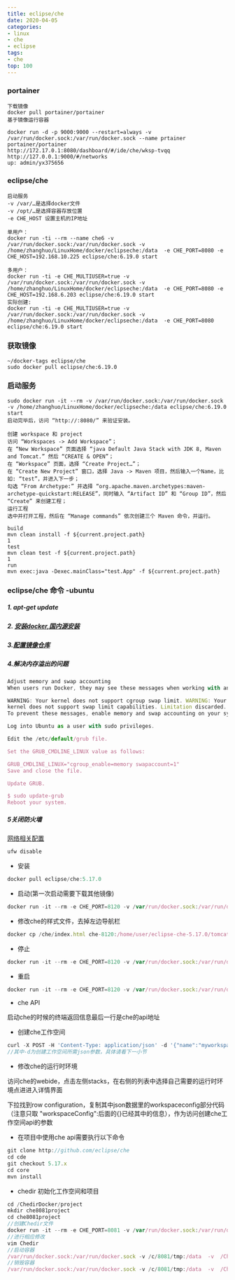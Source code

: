 ```yaml
---
title: eclipse/che
date: 2020-04-05
categories:
- linux
- che
- eclipse
tags:
- che
top: 100
---
```


### portainer
```
下载镜像
docker pull portainer/portainer
基于镜像运行容器

docker run -d -p 9000:9000 --restart=always -v /var/run/docker.sock:/var/run/docker.sock --name prtainer  portainer/portainer
http://172.17.0.1:8080/dashboard/#/ide/che/wksp-tvqq
http://127.0.0.1:9000/#/networks
up: admin/yx375656

```
<!--more-->

### eclipse/che
``` 
启动服务
-v /var/…是选择docker文件
-v /opt/…是选择容器存放位置
-e CHE_HOST 设置主机的IP地址

单用户：
docker run -ti --rm --name che6 -v /var/run/docker.sock:/var/run/docker.sock -v /home/zhanghuo/LinuxHome/docker/eclipseche:/data  -e CHE_PORT=8080 -e CHE_HOST=192.168.10.225 eclipse/che:6.19.0 start

多用户：
docker run -ti -e CHE_MULTIUSER=true -v /var/run/docker.sock:/var/run/docker.sock -v /home/zhanghuo/LinuxHome/docker/eclipseche:/data  -e CHE_PORT=8080 -e CHE_HOST=192.168.6.203 eclipse/che:6.19.0 start
实际创建:
docker run -ti -e CHE_MULTIUSER=true -v /var/run/docker.sock:/var/run/docker.sock -v /home/zhanghuo/LinuxHome/docker/eclipseche:/data  -e CHE_PORT=8080  eclipse/che:6.19.0 start
```

### 获取镜像
```
~/docker-tags eclipse/che
sudo docker pull eclipse/che:6.19.0
```
### 启动服务
```
sudo docker run -it --rm -v /var/run/docker.sock:/var/run/docker.sock -v /home/zhanghuo/LinuxHome/docker/eclipseche:/data eclipse/che:6.19.0 start
启动完毕后，访问 “http://:8080/” 来验证安装。

```
```
创建 workspace 和 project
访问 “Workspaces -> Add Workspace”；
在 “New Workspace” 页面选择 “java Default Java Stack with JDK 8, Maven and Tomcat.” 然后 “CREATE & OPEN”；
在 “Workspace” 页面，选择 “Create Project…”；
在 “Create New Project” 窗口，选择 Java -> Maven 项目，然后输入一个Name，比如: “test”，并进入下一步；
勾选 “From Archetype:” 并选择 “org.apache.maven.archetypes:maven-archetype-quickstart:RELEASE”，同时输入 “Artifact ID” 和 “Group ID”，然后 “Create” 来创建工程；
运行工程
选中并打开工程，然后在 “Manage commands” 依次创建三个 Maven 命令，并运行。

build
mvn clean install -f ${current.project.path}
1
test
mvn clean test -f ${current.project.path}
1
run
mvn exec:java -Dexec.mainClass="test.App" -f ${current.project.path}
```

### eclipse/che 命令 -ubuntu
##### 1. apt-get update
##### 2. [安装docker,国内源安装](https://link.jianshu.com/?t=https://yeasy.gitbooks.io/docker_practice/content/install/ubuntu.html)

##### 3.[配置镜像仓库](https://link.jianshu.com/?t=https://yeasy.gitbooks.io/docker_practice/content/install/mirror.html#ubuntu-1604、debian-8-jessie、centos-7)

##### 4.解决内存溢出的问题

```javascript
Adjust memory and swap accounting
When users run Docker, they may see these messages when working with an image:

WARNING: Your kernel does not support cgroup swap limit. WARNING: Your
kernel does not support swap limit capabilities. Limitation discarded.
To prevent these messages, enable memory and swap accounting on your system. To enable these on system using GNU GRUB (GNU GRand Unified Bootloader), do the following.

Log into Ubuntu as a user with sudo privileges.

Edit the /etc/default/grub file.

Set the GRUB_CMDLINE_LINUX value as follows:

GRUB_CMDLINE_LINUX="cgroup_enable=memory swapaccount=1"
Save and close the file.

Update GRUB.

$ sudo update-grub
Reboot your system.
```

##### 5关闭防火墙

[网络相关配置](https://link.jianshu.com/?t=http://www.cnblogs.com/wclwcw/p/6140263.html)

```javascript
ufw disable
```

-  安装

```javascript
docker pull eclipse/che:5.17.0
```

-  启动(第一次启动需要下载其他镜像)

```javascript
docker run -it --rm -e CHE_PORT=8120 -v /var/run/docker.sock:/var/run/docker.sock -v /c/8120/tmp:/data eclipse/che:5.17.0 start
```

-  修改che的样式文件，去掉左边导航栏

```javascript
docker cp /che/index.html che-8120:/home/user/eclipse-che-5.17.0/tomcat/webapps/dashboard
```

-  停止

```javascript
docker run -it --rm -e CHE_PORT=8120 -v /var/run/docker.sock:/var/run/docker.sock -v /c/8120/tmp:/data eclipse/che:5.17.0 stop
```

-  重启

```javascript
docker run -it --rm -e CHE_PORT=8120 -v /var/run/docker.sock:/var/run/docker.sock -v /c/8120/tmp:/data eclipse/che:5.17.0 restart
```

-  che API

启动che的时候的终端返回信息最后一行是che的api地址

-  创建che工作空间

```javascript
curl -X POST -H 'Content-Type: application/json' -d '{"name":"myworkspace","projects":[],"commands":[{"name":"build","type":"mvn","attributes":{"goal":"Build","previewUrl":""},"commandLine":"mvn clean install"],"environments":{"myworkspace":{"recipe":{"location":"eclipse/ubuntu_jdk8","type":"dockerimage"},"machines":{"dev-machine":{"attributes":{"memoryLimitBytes":"2147483648"},"agents":["org.eclipse.che.exec","org.eclipse.che.terminal","org.eclipse.che.ws-agent","org.eclipse.che.ssh"],"servers":{}}}}},"defaultEnv":"myworkspace","links":[]}' http://localhost:8080/api/workspace
//其中-d为创建工作空间所需json参数，具体请看下一小节
```

-  修改che的运行时环境

访问che的webide，点击左侧stacks，在右侧的列表中选择自己需要的运行时环境点进进入详情界面



下拉找到row configuration，复制其中json数据里的workspaceconfig部分代码（注意只取 "workspaceConfig":后面的{}已经其中的信息），作为访问创建che工作空间api的参数


-  在项目中使用che api需要执行以下命令

```javascript
git clone http://github.com/eclipse/che
cd cde
git checkout 5.17.x
cd core
mvn install
```

-  chedir 初始化工作空间和项目

```javascript
cd /ChedirDocker/project
mkdir che8081project
cd che8081project
//创建Chedir文件
docker run -it --rm -e CHE_PORT=8081 -v /var/run/docker.sock:/var/run/docker.sock -v /c/8081/tmp:/data  -v  /ChedirDocker/project/che8081project:/chedir eclipse/che:5.17.0 dir init
//进行相应修改
vim Chedir
//启动容器
/var/run/docker.sock:/var/run/docker.sock -v /c/8081/tmp:/data  -v  /ChedirDocker/project/che8081project:/chedir eclipse/che:5.17.0 dir up
//销毁容器
/var/run/docker.sock:/var/run/docker.sock -v /c/8081/tmp:/data  -v  /ChedirDocker/project/che8081project:/chedir eclipse/che:5.17.0 dir down
```

